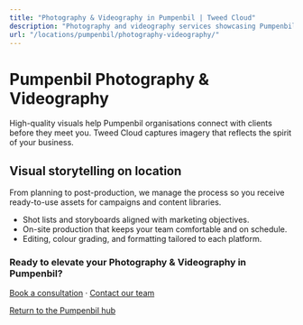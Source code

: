 ```yaml
---
title: "Photography & Videography in Pumpenbil | Tweed Cloud"
description: "Photography and videography services showcasing Pumpenbil teams, products, and places."
url: "/locations/pumpenbil/photography-videography/"
---
```


# Pumpenbil Photography & Videography

High-quality visuals help Pumpenbil organisations connect with clients before they meet you. Tweed Cloud captures imagery that reflects the spirit of your business.

## Visual storytelling on location

From planning to post-production, we manage the process so you receive ready-to-use assets for campaigns and content libraries.

- Shot lists and storyboards aligned with marketing objectives.
- On-site production that keeps your team comfortable and on schedule.
- Editing, colour grading, and formatting tailored to each platform.

### Ready to elevate your Photography & Videography in Pumpenbil?

[Book a consultation](/consultation/) · [Contact our team](/contact/)

[Return to the Pumpenbil hub](/locations/pumpenbil/)
